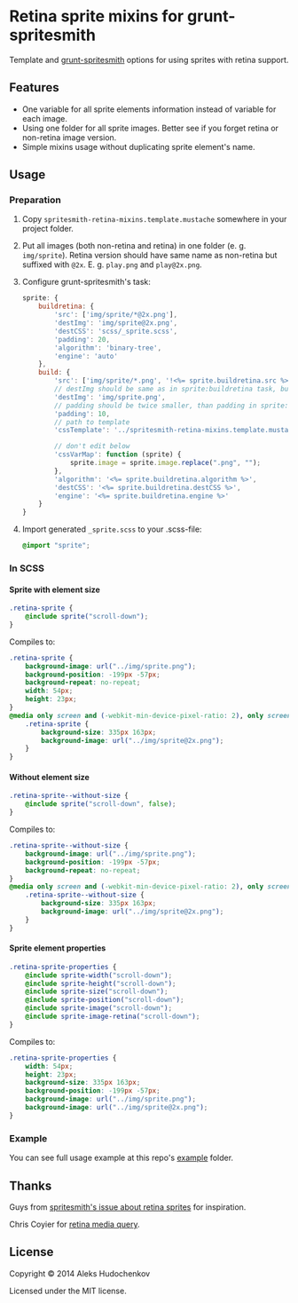 # Retina sprite mixins for grunt-spritesmith

Template and [grunt-spritesmith](https://github.com/Ensighten/grunt-spritesmith) options for using sprites with retina support.

## Features

* One variable for all sprite elements information instead of variable for each image.
* Using one folder for all sprite images. Better see if you forget retina or non-retina image version.
* Simple mixins usage without duplicating sprite element's name.

## Usage

### Preparation

1. Copy `spritesmith-retina-mixins.template.mustache` somewhere in your project folder.
2. Put all images (both non-retina and retina) in one folder (e. g. `img/sprite`). Retina version should have same name as non-retina but suffixed with `@2x`. E. g. `play.png` and `play@2x.png`.
3. Configure grunt-spritesmith's task:

    ```js
    sprite: {
        buildretina: {
            'src': ['img/sprite/*@2x.png'],
            'destImg': 'img/sprite@2x.png',
            'destCSS': 'scss/_sprite.scss',
            'padding': 20,
            'algorithm': 'binary-tree',
            'engine': 'auto'
        },
        build: {
            'src': ['img/sprite/*.png', '!<%= sprite.buildretina.src %>'],
            // destImg should be same as in sprite:buildretina task, but without @2x
            'destImg': 'img/sprite.png',
            // padding should be twice smaller, than padding in sprite:buildretina task
            'padding': 10,
            // path to template
            'cssTemplate': '../spritesmith-retina-mixins.template.mustache',

            // don't edit below
            'cssVarMap': function (sprite) {
                sprite.image = sprite.image.replace(".png", "");
            },
            'algorithm': '<%= sprite.buildretina.algorithm %>',
            'destCSS': '<%= sprite.buildretina.destCSS %>',
            'engine': '<%= sprite.buildretina.engine %>'
        }
    }
    ```

3. Import generated `_sprite.scss` to your .scss-file:
    
    ```scss
    @import "sprite";
    ```

### In SCSS

#### Sprite with element size

```scss
.retina-sprite {
    @include sprite("scroll-down");
}
```

Compiles to:

```css
.retina-sprite {
    background-image: url("../img/sprite.png");
    background-position: -199px -57px;
    background-repeat: no-repeat;
    width: 54px;
    height: 23px;
}
@media only screen and (-webkit-min-device-pixel-ratio: 2), only screen and (min--moz-device-pixel-ratio: 2), only screen and (-o-min-device-pixel-ratio: 2 / 1), only screen and (min-device-pixel-ratio: 2), only screen and (min-resolution: 192dpi), only screen and (min-resolution: 2dppx) {
    .retina-sprite {
        background-size: 335px 163px;
        background-image: url("../img/sprite@2x.png");
    }
}
```

#### Without element size

```scss
.retina-sprite--without-size {
    @include sprite("scroll-down", false);
}
```

Compiles to:

```css
.retina-sprite--without-size {
    background-image: url("../img/sprite.png");
    background-position: -199px -57px;
    background-repeat: no-repeat;
}
@media only screen and (-webkit-min-device-pixel-ratio: 2), only screen and (min--moz-device-pixel-ratio: 2), only screen and (-o-min-device-pixel-ratio: 2 / 1), only screen and (min-device-pixel-ratio: 2), only screen and (min-resolution: 192dpi), only screen and (min-resolution: 2dppx) {
    .retina-sprite--without-size {
        background-size: 335px 163px;
        background-image: url("../img/sprite@2x.png");
    }
}
```

#### Sprite element properties

```scss
.retina-sprite-properties {
    @include sprite-width("scroll-down");
    @include sprite-height("scroll-down");
    @include sprite-size("scroll-down");
    @include sprite-position("scroll-down");
    @include sprite-image("scroll-down");
    @include sprite-image-retina("scroll-down");
}
```

Compiles to:

```css
.retina-sprite-properties {
    width: 54px;
    height: 23px;
    background-size: 335px 163px;
    background-position: -199px -57px;
    background-image: url("../img/sprite.png");
    background-image: url("../img/sprite@2x.png");
}
```

### Example

You can see full usage example at this repo's [example](example) folder.

## Thanks

Guys from [spritesmith's issue about retina sprites](https://github.com/Ensighten/spritesmith/issues/19) for inspiration.

Chris Coyier for [retina media query](http://css-tricks.com/snippets/css/retina-display-media-query/).

## License

Copyright © 2014 Aleks Hudochenkov

Licensed under the MIT license.
